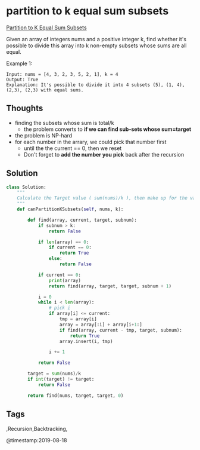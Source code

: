 # partition to k equal sum subsets

[Partition to K Equal Sum Subsets](https://leetcode.com/problems/partition-to-k-equal-sum-subsets)

Given an array of integers nums and a positive integer k, find whether it's possible to divide this array into k non-empty subsets whose sums are all equal.

Example 1:

```text
Input: nums = [4, 3, 2, 3, 5, 2, 1], k = 4
Output: True
Explanation: It's possible to divide it into 4 subsets (5), (1, 4), (2,3), (2,3) with equal sums.
```

## Thoughts

* finding the subsets whose sum is total/k
  * the problem converts to **if we can find sub-sets whose sum=target**
* the problem is NP-hard
* for each number in the arrary, we could pick that number first 
  * until the the current == 0, then we reset 
  * Don't forget to **add the number you pick** back after the recursion 

## Solution

```python
class Solution:
    """
    Calculate the Target value ( sum(nums)/k ), then make up for the value 
    """
    def canPartitionKSubsets(self, nums, k):

        def find(array, current, target, subnum):
            if subnum > k:
                return False

            if len(array) == 0:
                if current == 0:
                    return True
                else:
                    return False

            if current == 0:
                print(array)
                return find(array, target, target, subnum + 1)

            i = 0 
            while i < len(array):
                # pick i
                if array[i] <= current:
                    tmp = array[i]
                    array = array[:i] + array[i+1:]
                    if find(array, current - tmp, target, subnum):
                        return True
                    array.insert(i, tmp)

                i += 1

            return False

        target = sum(nums)/k
        if int(target) != target:
            return False

        return find(nums, target, target, 0)
```

## Tags

,Recursion,Backtracking,

@timestamp:2019-08-18